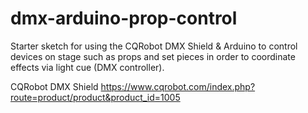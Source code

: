 # dmx-arduino-prop-control
Starter sketch for using the CQRobot DMX Shield &amp; Arduino to control devices on stage such as props and set pieces in order to coordinate effects via light cue (DMX controller).

CQRobot DMX Shield
https://www.cqrobot.com/index.php?route=product/product&product_id=1005
